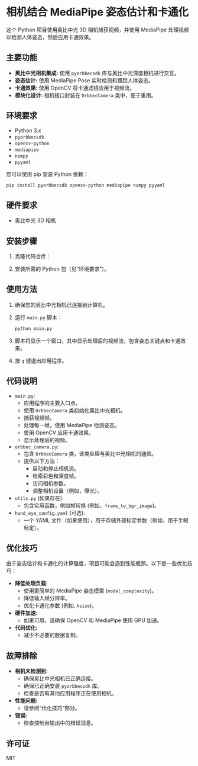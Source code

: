 # 相机结合 MediaPipe 姿态估计和卡通化

这个 Python 项目使用奥比中光 3D 相机捕获视频，并使用 MediaPipe 处理视频以检测人体姿态，然后应用卡通效果。

## 主要功能

* **奥比中光相机集成:** 使用 `pyorbbecsdk` 库与奥比中光深度相机进行交互。
* **姿态估计:** 使用 MediaPipe Pose 实时检测和跟踪人体姿态。
* **卡通效果:** 使用 OpenCV 将卡通滤镜应用于视频流。
* **模块化设计:** 相机接口封装在 `OrbbecCamera` 类中，便于重用。

## 环境要求

* Python 3.x
* `pyorbbecsdk`
* `opencv-python`
* `mediapipe`
* `numpy`
* `pyyaml`

您可以使用 pip 安装 Python 依赖：

```bash
pip install pyorbbecsdk opencv-python mediapipe numpy pyyaml
```

## 硬件要求

* 奥比中光 3D 相机

## 安装步骤

1.  克隆代码仓库：

2.  安装所需的 Python 包（见“环境要求”）。

## 使用方法

1.  确保您的奥比中光相机已连接到计算机。
2.  运行 `main.py` 脚本：

    ```bash
    python main.py
    ```

3.  脚本将显示一个窗口，其中显示处理后的视频流，包含姿态关键点和卡通效果。
4.  按 `q` 键退出应用程序。

## 代码说明

* `main.py`:
    * 应用程序的主要入口点。
    * 使用 `OrbbecCamera` 类初始化奥比中光相机。
    * 捕获视频帧。
    * 处理每一帧，使用 MediaPipe 检测姿态。
    * 使用 OpenCV 应用卡通效果。
    * 显示处理后的视频。
* `orbbec_camera.py`:
    * 包含 `OrbbecCamera` 类，该类处理与奥比中光相机的通信。
    * 提供以下方法：
        * 启动和停止相机流。
        * 检索彩色和深度帧。
        * 访问相机参数。
        * 调整相机设置（例如，曝光）。
* `utils.py` (如果存在):
    * 包含实用函数，例如帧转换 (例如，`frame_to_bgr_image`)。
* `hand_eye_config.yaml` (可选):
    * 一个 YAML 文件（如果使用），用于存储外部标定参数（例如，用于手眼标定）。

## 优化技巧

由于姿态估计和卡通化的计算强度，项目可能会遇到性能瓶颈。以下是一些优化技巧：

* **降低处理负载:**
    * 使用更简单的 MediaPipe 姿态模型 (`model_complexity`)。
    * 降低输入帧分辨率。
    * 优化卡通化参数 (例如, `ksize`)。
* **硬件加速:**
    * 如果可用，请确保 OpenCV 和 MediaPipe 使用 GPU 加速。
* **代码优化:**
    * 减少不必要的数据复制。

## 故障排除

* **相机未检测到:**
    * 确保奥比中光相机已正确连接。
    * 确保已正确安装 `pyorbbecsdk` 库。
    * 检查是否有其他应用程序正在使用相机。
* **性能问题:**
    * 请参阅“优化技巧”部分。
* **错误:**
    * 检查控制台输出中的错误消息。


## 许可证

MIT 